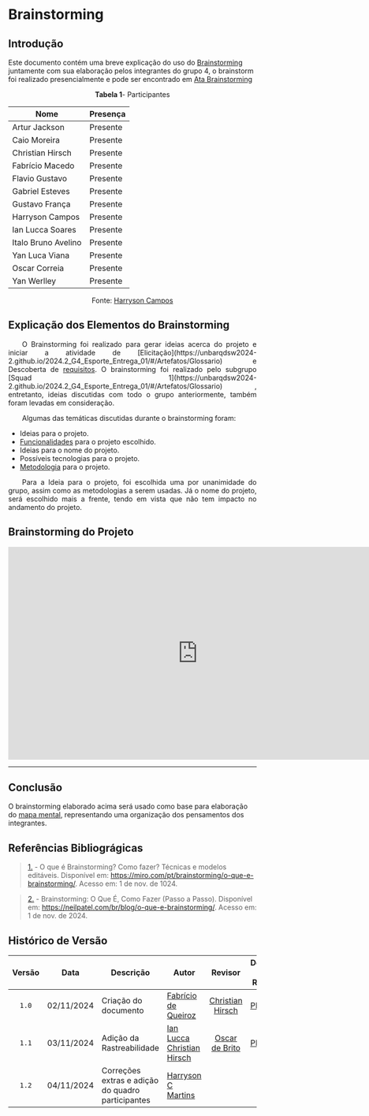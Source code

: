 # Brainstorming
## Introdução
Este documento contém uma breve explicação do uso do [Brainstorming](https://unbarqdsw2024-2.github.io/2024.2_G4_Esporte_Entrega_01/#/Artefatos/Glossario) juntamente com sua elaboração pelos integrantes do grupo 4, o brainstorm foi realizado presencialmente e pode ser encontrado em [Ata Brainstorming](https://unbarqdsw2024-2.github.io/2024.2_G4_Esporte_Entrega_01/#/Atas/ata_brainstorming)

<center>

**Tabela 1**- Participantes

| Nome                           | Presença |
|--------------------------------|----------|
| Artur Jackson                  | Presente |
| Caio Moreira                   | Presente |
| Christian Hirsch               | Presente |
| Fabrício Macedo                | Presente |
| Flavio Gustavo                 | Presente |
| Gabriel Esteves                | Presente |
| Gustavo França                 | Presente |
| Harryson Campos                | Presente |
| Ian Lucca Soares               | Presente |
| Italo Bruno Avelino            | Presente |
| Yan Luca Viana                 | Presente |
| Oscar Correia                  | Presente |
| Yan Werlley                    | Presente |

Fonte: <a href="https://github.com/harry-cmartin
" target="_blank">Harryson Campos</a> 

</center>

## Explicação dos Elementos do Brainstorming

<p align="justify">&emsp;&emsp;O Brainstorming foi realizado para gerar ideias acerca do projeto e iniciar a atividade de [Elicitação](https://unbarqdsw2024-2.github.io/2024.2_G4_Esporte_Entrega_01/#/Artefatos/Glossario)  e Descoberta de <a href="https://unbarqdsw2024-2.github.io/2024.2_G4_Esporte_Entrega_01/#/Artefatos/Glossario">requisitos</a>. O brainstorming foi realizado pelo subgrupo [Squad 1](https://unbarqdsw2024-2.github.io/2024.2_G4_Esporte_Entrega_01/#/Artefatos/Glossario) , entretanto, ideias discutidas com todo o grupo anteriormente, também foram levadas em consideração.</p>

&emsp;&emsp;Algumas das temáticas discutidas durante o brainstorming foram:
  - Ideias para o projeto.
  - [Funcionalidades](https://github.com/UnBArqDsw2024-2/2024.2_G4_Esporte_Entrega_01/blob/main/docs/Artefatos/Glossario.md) para o projeto escolhido.
  - Ideias para o nome do projeto.
  - Possíveis tecnologias para o projeto.
  - [Metodologia](https://github.com/UnBArqDsw2024-2/2024.2_G4_Esporte_Entrega_01/blob/main/docs/Artefatos/Glossario.md) para o projeto.

<p align="justify">&emsp;&emsp;Para a Ideia para o projeto, foi escolhida uma por unanimidade do grupo, assim como as metodologias a serem usadas. Já o nome do projeto, será escolhido mais a frente, tendo em vista que não tem impacto no andamento do projeto.</p>

## Brainstorming do Projeto

<iframe width="768" height="432" src="https://miro.com/app/live-embed/uXjVLK4ifVU=/?moveToViewport=-541,-309,3717,2807&embedId=349383055653" frameborder="0" scrolling="no" allow="fullscreen; clipboard-read; clipboard-write" allowfullscreen></iframe>

---
## Conclusão

O brainstorming elaborado acima será usado como base para elaboração do [mapa mental](https://unbarqdsw2024-2.github.io/2024.2_G4_Esporte_Entrega_01/#/Artefatos/Mapamental), representando uma organização dos pensamentos dos integrantes.


## Referências Bibliográgicas 

> <a id="REF1" href="#anchor_1">1.</a> - O que é Brainstorming? Como fazer? Técnicas e modelos editáveis. Disponível em: <https://miro.com/pt/brainstorming/o-que-e-brainstorming/>. Acesso em: 1 de nov. de 1024.

> <a id="REF1" href="#anchor_1">2.</a> - Brainstorming: O Que É, Como Fazer (Passo a Passo). Disponível em: <https://neilpatel.com/br/blog/o-que-e-brainstorming/>. Acesso em: 1 de nov. de 2024.
‌
## Histórico de Versão

|Versão|Data|Descrição|Autor|Revisor| Detalhes da Revisão
|:----:|----|---------|-----|:-------:|-------|
|`1.0`| 02/11/2024 | Criação do documento |[Fabrício de Queiroz](https://github.com/FabricioDeQueiroz) |[Christian Hirsch](https://github.com/crstyhs) |[PR#19](https://github.com/UnBArqDsw2024-2/2024.2_G4_Esporte_Entrega_01/pull/19) | 
|`1.1`| 03/11/2024 | Adição da Rastreabilidade | [Ian Lucca](https://github.com/IanLucca12) [Christian Hirsch](https://github.com/crstyhs) |[Oscar de Brito](https://github.com/OscarDeBrito)| [PR#31](https://github.com/UnBArqDsw2024-2/2024.2_G4_Esporte_Entrega_01/pull/31)| 
|`1.2`|04/11/2024|Correções extras e adição do quadro participantes|[Harryson C Martins](https://github.com/harry-cmartin)|||